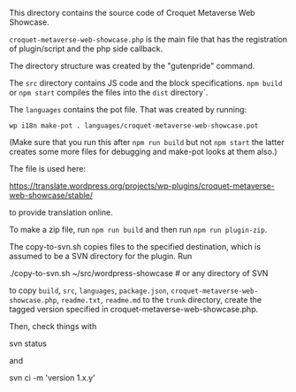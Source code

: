 This directory contains the source code of Croquet Metaverse Web Showcase.

`croquet-metaverse-web-showcase.php` is the main file that has the registration of plugin/script and the php side callback.

The directory structure was created by the "gutenpride" command.

The `src` directory contains JS code and the block specifications. `npm build` or `npm start` compiles the files into the `dist` directory`.

The `languages` contains the pot file. That was created by running:

    wp i18n make-pot . languages/croquet-metaverse-web-showcase.pot

(Make sure that you run this after `npm run build` but not `npm start` the latter creates some more files for debugging and make-pot looks at them also.)

The file is used here:

https://translate.wordpress.org/projects/wp-plugins/croquet-metaverse-web-showcase/stable/

to provide translation online.

To make a zip file, run `npm run build` and then run `npm run plugin-zip`.

The copy-to-svn.sh copies files to the specified destination, which is assumed to be a SVN directory for the plugin.  Run

   ./copy-to-svn.sh ~/src/wordpress-showcase # or any directory of SVN

to copy `build`, `src`, `languages`, `package.json`, `croquet-metaverse-web-showcase.php`, `readme.txt`, `readme.md` to the `trunk` directory, create the tagged version specified in croquet-metaverse-web-showcase.php.

Then, check things with

   svn status

and

   svn ci -m 'version 1.x.y'

